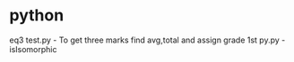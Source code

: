 # python

eq3 test.py - To get three marks find avg,total and assign grade
1st py.py - isIsomorphic
